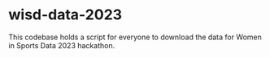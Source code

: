 # wisd-data-2023
This codebase holds a script for everyone to download the data for Women in Sports Data 2023 hackathon.

